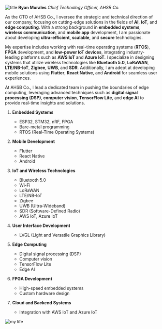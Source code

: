 ![title](bt.png)
**Ryan Morales**
_Chief Technology Officer, AHSB Co._

As the CTO of AHSB Co., I oversee the strategic and technical direction of our company, focusing on cutting-edge solutions in the fields of **AI**, **IoT**, and **edge computing**. With a strong background in **embedded systems**, **wireless communication**, and **mobile app** development, I am passionate about developing **ultra-efficient**, **scalable**, and **secure** technologies.

My expertise includes working with real-time operating systems (**RTOS**), **FPGA** development, and **low-power IoT devices**, integrating industry-leading platforms such as **AWS IoT** and **Azure IoT**. I specialize in designing systems that utilize wireless technologies like **Bluetooth 5.0**, **LoRaWAN**, **LTE/NB-IoT**, **Zigbee**, **UWB**, and **SDR**. Additionally, I am adept at developing mobile solutions using **Flutter**, **React Native**, and **Android** for seamless user experiences.

At AHSB Co., I lead a dedicated team in pushing the boundaries of edge computing, leveraging advanced techniques such as **digital signal processing (DSP)**, **computer vision**, **TensorFlow Lite**, and **edge AI** to provide real-time insights and solutions.

1. **Embedded Systems**  
   - ESP32, STM32, nRF, FPGA  
   - Bare-metal programming  
   - RTOS (Real-Time Operating Systems)  

2. **Mobile Development**  
   - Flutter  
   - React Native  
   - Android  

3. **IoT and Wireless Technologies**  
   - Bluetooth 5.0  
   - Wi-Fi  
   - LoRaWAN  
   - LTE/NB-IoT  
   - Zigbee  
   - UWB (Ultra-Wideband)  
   - SDR (Software-Defined Radio)  
   - AWS IoT, Azure IoT

4. **User Interface Development**  
   - LVGL (Light and Versatile Graphics Library)  

5. **Edge Computing**  
   - Digital signal processing (DSP)  
   - Computer vision  
   - TensorFlow Lite  
   - Edge AI  

6. **FPGA Development**  
   - High-speed embedded systems  
   - Custom hardware design  

7. **Cloud and Backend Systems**  
   - Integration with AWS IoT and Azure IoT  

![my life](bbb.png)
